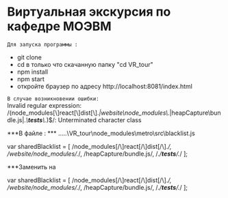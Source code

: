 # Виртуальная экскурсия по кафедре  МОЭВМ
`Для запуска программы :`<br>
- git clone 
- cd в только что скачанную папку "cd VR_tour"
- npm install
- npm start 
- откройте браузер по адресу http://localhost:8081/index.html

`В случае возникновении ошибки:` <br>
Invalid regular expression: 
/(node_modules[\\\]react[\\\]dist[\\\].*|website\\node_modules\\.*|heapCapture\\bundle\.js|.*\\__tests__\\.*)$/: 
Unterminated character class

***В файле : *** 
.....\VR_tour\node_modules\metro\src\blacklist.js

var sharedBlacklist = [
  /node_modules[/\\]react[/\\]dist[/\\].*/,
  /website\/node_modules\/.*/,
  /heapCapture\/bundle\.js/,
  /.*\/__tests__\/.*/
];

***Заменить на 

var sharedBlacklist = [
  /node_modules[\/\\]react[\/\\]dist[\/\\].*/,
  /website\/node_modules\/.*/,
  /heapCapture\/bundle\.js/,
  /.*\/__tests__\/.*/
];
